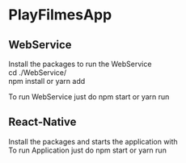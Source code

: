 # PlayFilmesApp

## WebService
Install the packages to run the WebService  
cd ./WebService/  
npm install or yarn add

To run WebService just do npm start or yarn run

## React-Native
Install the packages and starts the application with  
To run Application just do npm start or yarn run